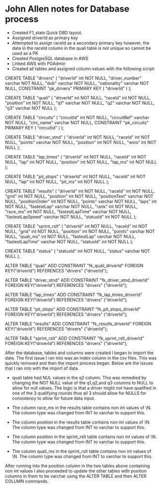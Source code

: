 # John Allen notes for Database process

- Created F1_stats Quick DBD layout.
-  Assigned driverId as primary key
-  Attempted to assign raceId as a secondary primary key however, the data in the raceId column in the quali table is not unique so cannot be used as a PK
- Created PostgreSQL database in AWS
- Linked AWS with PGAdmin
- Created all tables and assigned column values with the following script:

CREATE TABLE "drivers" (
    "driverId" int   NOT NULL,
    "driver_number" varchar   NOT NULL,
    "dob" varchar   NOT NULL,
    "nationality" varchar   NOT NULL,
    CONSTRAINT "pk_drivers" PRIMARY KEY (
        "driverId"
     )
);

CREATE TABLE "quali" (
    "driverId" int   NOT NULL,
    "raceId" int   NOT NULL,
    "position" int   NOT NULL,
    "q1" varchar   NOT NULL,
    "q2" varchar   NOT NULL,
    "q3" varchar   NOT NULL
);

CREATE TABLE "circuits" (
    "circuitId" int   NOT NULL,
    "circuitRef" varchar   NOT NULL,
    "circ_name" varchar   NOT NULL,
    CONSTRAINT "pk_circuits" PRIMARY KEY (
        "circuitId"
     )
);

CREATE TABLE "driver_stnd" (
    "driverId" int   NOT NULL,
    "raceId" int   NOT NULL,
    "points" varchar   NOT NULL,
    "position" int   NOT NULL,
    "wins" int   NOT NULL
);

CREATE TABLE "lap_times" (
    "driverId" int   NOT NULL,
    "raceId" int   NOT NULL,
    "lap" int   NOT NULL,
    "position" int   NOT NULL,
    "lap_ms" int   NOT NULL
);

CREATE TABLE "pit_stops" (
    "driverId" int   NOT NULL,
    "raceId" int   NOT NULL,
    "lap" int   NOT NULL,
    "pit_ms" int   NOT NULL
);

CREATE TABLE "results" (
    "driverId" int   NOT NULL,
    "raceId" int   NOT NULL,
    "grid" int   NOT NULL,
    "position" int   NOT NULL,
    "positionText" varchar   NOT NULL,
    "positionOrder" int   NOT NULL,
    "points" varchar   NOT NULL,
    "laps" int   NOT NULL,
    "fastestLap" varchar   NOT NULL,
    "rank" int   NOT NULL,
    "race_ms" int   NOT NULL,
    "fastestLapTime" varchar   NOT NULL,
    "fastestLapSpeed" varchar   NOT NULL,
    "statusId" int   NOT NULL
);

CREATE TABLE "sprint_rslt" (
    "driverId" int   NOT NULL,
    "raceId" int   NOT NULL,
    "grid" int   NOT NULL,
    "position" int   NOT NULL,
    "points" varchar   NOT NULL,
    "quali_ms" int   NOT NULL,
    "fastestLap" varchar   NOT NULL,
    "fastestLapTime" varchar   NOT NULL,
    "statusId" int   NOT NULL
);

CREATE TABLE "status" (
    "statusId" int   NOT NULL,
    "status" varchar   NOT NULL
);

ALTER TABLE "quali" ADD CONSTRAINT "fk_quali_driverId" FOREIGN KEY("driverId")
REFERENCES "drivers" ("driverId");

ALTER TABLE "driver_stnd" ADD CONSTRAINT "fk_driver_stnd_driverId" FOREIGN KEY("driverId")
REFERENCES "drivers" ("driverId");

ALTER TABLE "lap_times" ADD CONSTRAINT "fk_lap_times_driverId" FOREIGN KEY("driverId")
REFERENCES "drivers" ("driverId");

ALTER TABLE "pit_stops" ADD CONSTRAINT "fk_pit_stops_driverId" FOREIGN KEY("driverId")
REFERENCES "drivers" ("driverId");

ALTER TABLE "results" ADD CONSTRAINT "fk_results_driverId" FOREIGN KEY("driverId")
REFERENCES "drivers" ("driverId");

ALTER TABLE "sprint_rslt" ADD CONSTRAINT "fk_sprint_rslt_driverId" FOREIGN KEY("driverId")
REFERENCES "drivers" ("driverId");


After the database, tables and columns were created I began to import the data. The first issue I ran into was an index column in the csv files. This was quickly removed and then the import process began. Below are the issues that I ran into with the import of data.

- quali table had NUL values in the q2 column. This was remedied by changing the NOT NULL value of the q1,q2,and q3 columns to NULL to allow for null values. The logic is that a driver might not have qualified in one of the 3 qualifying rounds thus all 3 should allow for NULLS for consistency to allow for future data input.

- The column race_ms in the results table contains non int values of \N. The column type was changed from INT to varchar to support this.
- The column position in the results table contains non int values of \N. The column type was changed from INT to varchar to support this.
- The column position in the sprint_rslt table contains non int values of \N. The column type was changed from INT to varchar to support this.
- The column quali_ms in the sprint_rslt table contains non int values of \N. The column type was changed from INT to varchar to support this.

After running into the position column in the two tables above containing non int values I also proceeded to update the other tables with position columns in them to be varchar using the ALTER TABLE and then ALTER COLUMN commands.
